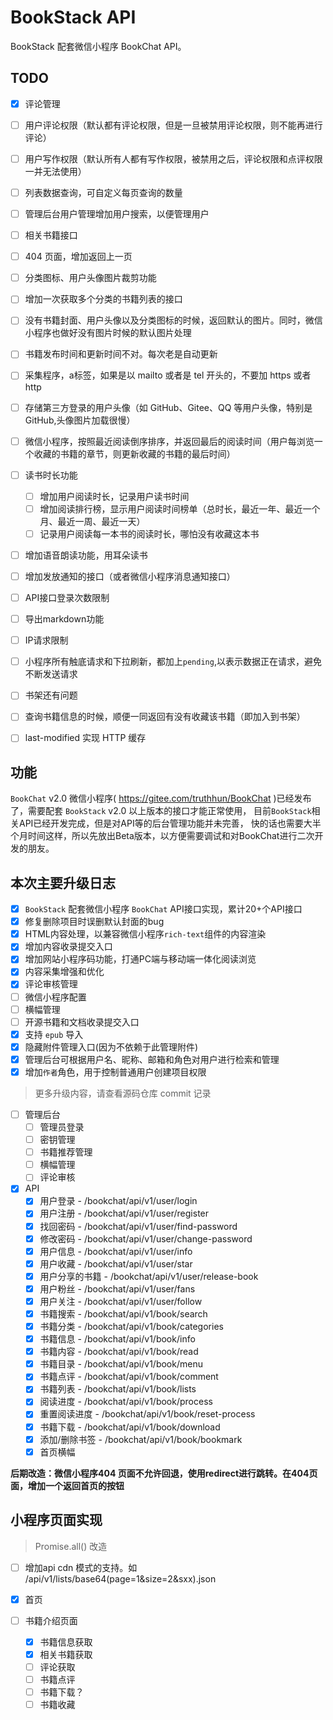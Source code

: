 # BookStack API

BookStack 配套微信小程序 BookChat API。

## TODO

- [x] 评论管理
- [ ] 用户评论权限（默认都有评论权限，但是一旦被禁用评论权限，则不能再进行评论）
- [ ] 用户写作权限（默认所有人都有写作权限，被禁用之后，评论权限和点评权限一并无法使用）
- [ ] 列表数据查询，可自定义每页查询的数量
- [ ] 管理后台用户管理增加用户搜索，以便管理用户
- [ ] 相关书籍接口
- [ ] 404 页面，增加返回上一页
- [ ] 分类图标、用户头像图片裁剪功能
- [ ] 增加一次获取多个分类的书籍列表的接口
- [ ] 没有书籍封面、用户头像以及分类图标的时候，返回默认的图片。同时，微信小程序也做好没有图片时候的默认图片处理
- [ ] 书籍发布时间和更新时间不对。每次老是自动更新
- [ ] 采集程序，a标签，如果是以 mailto 或者是 tel 开头的，不要加 https 或者 http
- [ ] 存储第三方登录的用户头像（如 GitHub、Gitee、QQ 等用户头像，特别是GitHub,头像图片加载很慢）
- [ ] 微信小程序，按照最近阅读倒序排序，并返回最后的阅读时间（用户每浏览一个收藏的书籍的章节，则更新收藏的书籍的最后时间）

- [ ] 读书时长功能
    - [ ] 增加用户阅读时长，记录用户读书时间
    - [ ] 增加阅读排行榜，显示用户阅读时间榜单（总时长，最近一年、最近一个月、最近一周、最近一天）
    - [ ] 记录用户阅读每一本书的阅读时长，哪怕没有收藏这本书

- [ ] 增加语音朗读功能，用耳朵读书
- [ ] 增加发放通知的接口（或者微信小程序消息通知接口）
- [ ] API接口登录次数限制
- [ ] 导出markdown功能
- [ ] IP请求限制
- [ ] 小程序所有触底请求和下拉刷新，都加上`pending`,以表示数据正在请求，避免不断发送请求
- [ ] 书架还有问题
- [ ] 查询书籍信息的时候，顺便一同返回有没有收藏该书籍（即加入到书架）
- [ ] last-modified 实现 HTTP 缓存

## 功能

`BookChat` v2.0 微信小程序( https://gitee.com/truthhun/BookChat )已经发布了，需要配套 `BookStack` v2.0 以上版本的接口才能正常使用，
目前`BookStack`相关API已经开发完成，但是对API等的后台管理功能并未完善，
快的话也需要大半个月时间这样，所以先放出Beta版本，以方便需要调试和对BookChat进行二次开发的朋友。

## 本次主要升级日志

- [x] `BookStack` 配套微信小程序 `BookChat` API接口实现，累计20+个API接口
- [x] 修复删除项目时误删默认封面的bug
- [x] HTML内容处理，以兼容微信小程序`rich-text`组件的内容渲染
- [x] 增加内容收录提交入口
- [x] 增加网站小程序码功能，打通PC端与移动端一体化阅读浏览
- [x] 内容采集增强和优化
- [x] 评论审核管理
- [ ] 微信小程序配置
- [ ] 横幅管理
- [ ] 开源书籍和文档收录提交入口
- [x] 支持 `epub` 导入
- [x] 隐藏附件管理入口(因为不依赖于此管理附件)
- [x] 管理后台可根据用户名、昵称、邮箱和角色对用户进行检索和管理
- [x] 增加`作者`角色，用于控制普通用户创建项目权限

> 更多升级内容，请查看源码仓库 commit 记录


- [ ] 管理后台
    - [ ] 管理员登录
    - [ ] 密钥管理
    - [ ] 书籍推荐管理
    - [ ] 横幅管理
    - [ ] 评论审核
    
- [x] API
    - [x] 用户登录 - /bookchat/api/v1/user/login
    - [x] 用户注册 - /bookchat/api/v1/user/register
    - [x] 找回密码 - /bookchat/api/v1/user/find-password
    - [x] 修改密码 - /bookchat/api/v1/user/change-password
    - [x] 用户信息 - /bookchat/api/v1/user/info
    - [x] 用户收藏 - /bookchat/api/v1/user/star
    - [x] 用户分享的书籍 - /bookchat/api/v1/user/release-book
    - [x] 用户粉丝 - /bookchat/api/v1/user/fans
    - [x] 用户关注 - /bookchat/api/v1/user/follow
    - [x] 书籍搜索 - /bookchat/api/v1/book/search
    - [x] 书籍分类 - /bookchat/api/v1/book/categories
    - [x] 书籍信息 - /bookchat/api/v1/book/info
    - [x] 书籍内容 - /bookchat/api/v1/book/read
    - [x] 书籍目录 - /bookchat/api/v1/book/menu
    - [x] 书籍点评 - /bookchat/api/v1/book/comment
    - [x] 书籍列表 - /bookchat/api/v1/book/lists
    - [x] 阅读进度 - /bookchat/api/v1/book/process
    - [x] 重置阅读进度 - /bookchat/api/v1/book/reset-process
    - [x] 书籍下载 - /bookchat/api/v1/book/download
    - [x] 添加/删除书签 - /bookchat/api/v1/book/bookmark
    - [x] 首页横幅
    
**后期改造：微信小程序404 页面不允许回退，使用redirect进行跳转。在404页面，增加一个返回首页的按钮**
    
    
## 小程序页面实现
> Promise.all() 改造

- [ ] 增加api cdn 模式的支持。如 /api/v1/lists/base64(page=1&size=2&sxx).json

- [x] 首页
- [ ] 书籍介绍页面
    - [x] 书籍信息获取
    - [x] 相关书籍获取
    - [ ] 评论获取
    - [ ] 书籍点评
    - [ ] 书籍下载？
    - [ ] 书籍收藏